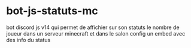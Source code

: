 # bot-js-statuts-mc
bot discord js v14 qui permet de affichier sur son statuts le nombre de joueur dans un serveur minecraft et dans le salon config un embed avec des info du status
